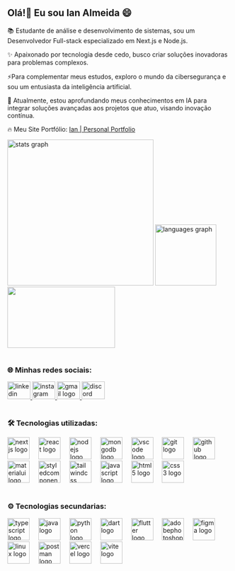## Olá!👋 Eu sou Ian Almeida :smile:

📚 Estudante de análise e desenvolvimento de sistemas, sou um Desenvolvedor Full-stack especializado em Next.js e Node.js.<br/>

✨ Apaixonado por tecnologia desde cedo, busco criar soluções inovadoras para problemas complexos.<br/>

⚡Para complementar meus estudos, exploro o mundo da cibersegurança e sou um entusiasta da inteligência artificial.<br/>

🎯 Atualmente, estou aprofundando meus conhecimentos em IA para integrar soluções avançadas aos projetos que atuo, visando inovação contínua.<br/>

🔥 Meu Site Portfólio: [Ian | Personal Portfolio](https://devfollio.vercel.app/)
<br/>

<div>
  <img src="https://github-readme-stats.vercel.app/api?username=ian-alemida&hide_title=false&hide_rank=false&show_icons=true&include_all_commits=true&count_private=true&disable_animations=false&theme=tokyonight&locale=en&hide_border=false&order=1" width="330" alt="stats graph"  />
  <img src="https://github-readme-stats.vercel.app/api/top-langs?username=ian-alemida&locale=en&hide_title=false&layout=compact&card_width=250&langs_count=5&theme=tokyonight&hide_border=false&order=2" height="138" alt="languages graph"  />
  <img width="243" height="138" src="https://media1.giphy.com/media/v1.Y2lkPTc5MGI3NjExcmp4eTlkMTV6ZjlnN2Jnd3BhN3g4ZjZtNmRsMWU2NXhlY3Z2Y2U2aCZlcD12MV9pbnRlcm5hbF9naWZfYnlfaWQmY3Q9Zw/H5x3pKOwwtgY96TuZ1/giphy.webp"  />
</div>

<br>

### 🌐 Minhas redes sociais: 

<div align="left">
  <a href="www.linkedin.com/in/ian-almeida-3a707a240" target="_blank">
    <img src="https://raw.githubusercontent.com/maurodesouza/profile-readme-generator/master/src/assets/icons/social/linkedin/default.svg" width="52" height="40" alt="linkedin logo"  />
  </a>
  <a href="https://www.instagram.com/binary_jouney/?igshid=OGQ5ZDc2ODk2ZA%3D%3D%27" target="_blank">
    <img src="https://raw.githubusercontent.com/maurodesouza/profile-readme-generator/master/src/assets/icons/social/instagram/default.svg" width="52" height="40" alt="instagram logo"  />
  </a>
  <a href="mailto:ian.almeida357@gmail.com" target="_blank">
    <img src="https://raw.githubusercontent.com/maurodesouza/profile-readme-generator/master/src/assets/icons/social/gmail/default.svg" width="52" height="40" alt="gmail logo"  />
  </a>
  <a href="http://discordapp.com/users/942795010426957824" target="_blank">
    <img src="https://raw.githubusercontent.com/maurodesouza/profile-readme-generator/master/src/assets/icons/social/discord/default.svg" width="52" height="40" alt="discord logo"  />
  </a>
</div>

<br>

### 🛠 Tecnologias utilizadas: 

<div align="left">
  <img src="https://skillicons.dev/icons?i=nextjs" height="50" alt="nextjs logo"  />
  <img width="12" />
  <img src="https://skillicons.dev/icons?i=react" height="50" alt="react logo"  />
  <img width="12" />
  <img src="https://skillicons.dev/icons?i=nodejs" height=50" alt="nodejs logo"  />
  <img width="12" />
  <img src="https://skillicons.dev/icons?i=mongodb" height="50" alt="mongodb logo"  />
  <img width="12" />
  <img src="https://skillicons.dev/icons?i=vscode" height="50" alt="vscode logo"  />
  <img width="12" /> 
  <img src="https://skillicons.dev/icons?i=git" height="50" alt="git logo"  />
  <img width="12" />
  <img src="https://skillicons.dev/icons?i=github" height="50" alt="github logo"  />
  <img width="12" />
  <img src="https://skillicons.dev/icons?i=materialui" height="50" alt="materialui logo"  />
  <img width="12" />
  <img src="https://skillicons.dev/icons?i=styledcomponents" height="50" alt="styledcomponents logo"  />
  <img width="12" />
  <img src="https://skillicons.dev/icons?i=tailwind" height="50" alt="tailwindcss logo"  />
  <img width="12" />
  <img src="https://skillicons.dev/icons?i=js" height="50" alt="javascript logo"  />
  <img width="12" />
  <img src="https://skillicons.dev/icons?i=html" height="50" alt="html5 logo"  />
  <img width="12" />
  <img src="https://skillicons.dev/icons?i=css" height="50" alt="css3 logo"  />
</div>

<br>

### ⚙️ Tecnologias secundarias:

<div align="left">
  <img src="https://skillicons.dev/icons?i=ts" height="50" alt="typescript logo"  />
  <img width="12" />
  <img src="https://skillicons.dev/icons?i=java" height="50" alt="java logo"  />
  <img width="12" />
  <img src="https://skillicons.dev/icons?i=py" height="50" alt="python logo"  />
  <img width="12" />
  <img src="https://skillicons.dev/icons?i=dart" height="50" alt="dart logo"  />
  <img width="12" />
  <img src="https://skillicons.dev/icons?i=flutter" height="50" alt="flutter logo"  />
  <img width="12" />
  <img src="https://skillicons.dev/icons?i=ps" height="50" alt="adobephotoshop logo"  />
  <img width="12" />
  <img src="https://skillicons.dev/icons?i=figma" height="50" alt="figma logo"  />
  <img width="12" />
  <img src="https://skillicons.dev/icons?i=linux" height="50" alt="linux logo"  />
  <img width="12" />
  <img src="https://skillicons.dev/icons?i=postman" height="50" alt="postman logo"  />
  <img width="12" />
  <img src="https://skillicons.dev/icons?i=vercel" height="50" alt="vercel logo"  />
  <img width="12" />
  <img src="https://skillicons.dev/icons?i=vite" height="50" alt="vite logo"  />
</div>
